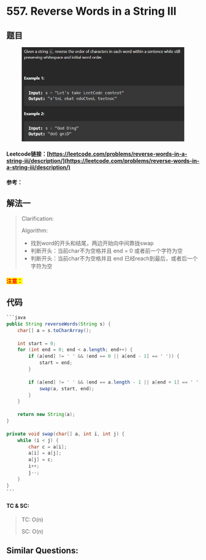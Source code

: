 # 557. Reverse Words in a String III

## 题目

<figure><img src="../../.gitbook/assets/image (1) (1) (1) (1) (1) (1).png" alt=""><figcaption></figcaption></figure>

#### Leetcode链接：[https://leetcode.com/problems/reverse-words-in-a-string-iii/description/](https://leetcode.com/problems/reverse-words-in-a-string-iii/description/)

#### 参考：

## 解法一

> Clarification:&#x20;
>
> Algorithm:&#x20;
>
> * 找到word的开头和结尾，两边开始向中间靠拢swap
> * 判断开头：当前char不为空格并且 end = 0 或者前一个字符为空
> * 判断开头：当前char不为空格并且 end 已经reach到最后，或者后一个字符为空

#### <mark style="color:red;">注意：</mark>

## 代码

````java
```java
public String reverseWords(String s) {
    char[] a = s.toCharArray();

    int start = 0;
    for (int end = 0; end < a.length; end++) {
        if (a[end] != ' ' && (end == 0 || a[end - 1] == ' ')) {
            start = end;
        }

        if (a[end] != ' ' && (end == a.length - 1 || a[end + 1] == ' ')) {
            swap(a, start, end);
        }
    }

    return new String(a);
}

private void swap(char[] a, int i, int j) {
    while (i < j) {
        char c = a[i];
        a[i] = a[j];
        a[j] = c;
        i++;
        j--;
    }
}
```
````

#### TC & SC:&#x20;

> TC: O(n)
>
> SC: O(n)

## **Similar Questions:**&#x20;
